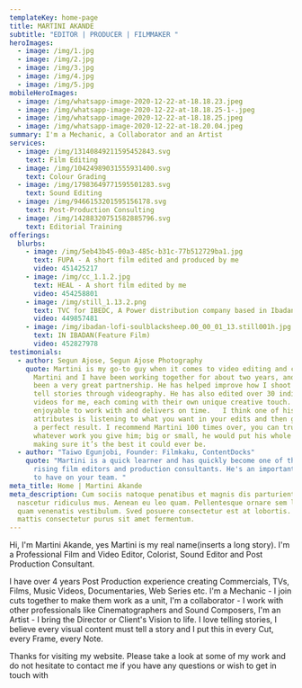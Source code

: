 ```yaml
---
templateKey: home-page
title: MARTINI AKANDE
subtitle: "EDITOR | PRODUCER | FILMMAKER "
heroImages:
  - image: /img/1.jpg
  - image: /img/2.jpg
  - image: /img/3.jpg
  - image: /img/4.jpg
  - image: /img/5.jpg
mobileHeroImages:
  - image: /img/whatsapp-image-2020-12-22-at-18.18.23.jpeg
  - image: /img/whatsapp-image-2020-12-22-at-18.18.25-1-.jpeg
  - image: /img/whatsapp-image-2020-12-22-at-18.18.25.jpeg
  - image: /img/whatsapp-image-2020-12-22-at-18.20.04.jpeg
summary: I'm a Mechanic, a Collaborator and an Artist
services:
  - image: /img/13140849211595452843.svg
    text: Film Editing
  - image: /img/10424989031555931400.svg
    text: Colour Grading
  - image: /img/17983649771595501283.svg
    text: Sound Editing
  - image: /img/9466153201595156178.svg
    text: Post-Production Consulting
  - image: /img/14288320751582885796.svg
    text: Editorial Training
offerings:
  blurbs:
    - image: /img/5eb43b45-00a3-485c-b31c-77b512729ba1.jpg
      text: FUPA - A short film edited and produced by me
      video: 451425217
    - image: /img/cc_1.1.2.jpg
      text: HEAL - A short film edited by me
      video: 454258801
    - image: /img/still_1.13.2.png
      text: TVC for IBEDC, A Power distribution company based in Ibadan, Nigeria.
      video: 449857481
    - image: /img/ibadan-lofi-soulblacksheep.00_00_01_13.still001h.jpg
      text: IN IBADAN(Feature Film)
      video: 452827978
testimonials:
  - author: Segun Ajose, Segun Ajose Photography
    quote: Martini is my go-to guy when it comes to video editing and coloring.
      Martini and I have been working together for about two years, and it’s
      been a very great partnership. He has helped improve how I shoot and how I
      tell stories through videography. He has also edited over 30 individual
      videos for me, each coming with their own unique creative touch. He is
      enjoyable to work with and delivers on time.   I think one of his greatest
      attributes is listening to what you want in your edits and then giving you
      a perfect result. I recommend Martini 100 times over, you can trust that
      whatever work you give him; big or small, he would put his whole heart in
      making sure it’s the best it could ever be.
  - author: "Taiwo Egunjobi, Founder: Filmkaku, ContentDocks"
    quote: "Martini is a quick learner and has quickly become one of the fastest
      rising film editors and production consultants. He's an important resource
      to have on your team. "
meta_title: Home | Martini Akande
meta_description: Cum sociis natoque penatibus et magnis dis parturient montes,
  nascetur ridiculus mus. Aenean eu leo quam. Pellentesque ornare sem lacinia
  quam venenatis vestibulum. Sved posuere consectetur est at lobortis. Cras
  mattis consectetur purus sit amet fermentum.
---
```

Hi, I'm Martini Akande, yes Martini is my real name(inserts a long story). I'm a Professional Film and Video Editor, Colorist, Sound Editor and Post Production Consultant.

I have over 4 years Post Production experience creating Commercials, TVs, Films, Music Videos, Documentaries, Web Series etc. I'm a Mechanic - I join cuts together to make them work as a unit, I'm a collaborator - I work with other professionals like Cinematographers and Sound Composers, I'm an Artist - I bring the Director or Client's Vision to life. I love telling stories, I believe every visual content must tell a story and I put this in every Cut, every Frame, every Note.

Thanks for visiting my website. Please take a look at some of my work and do not hesitate to contact me if you have any questions or wish to get in touch with
